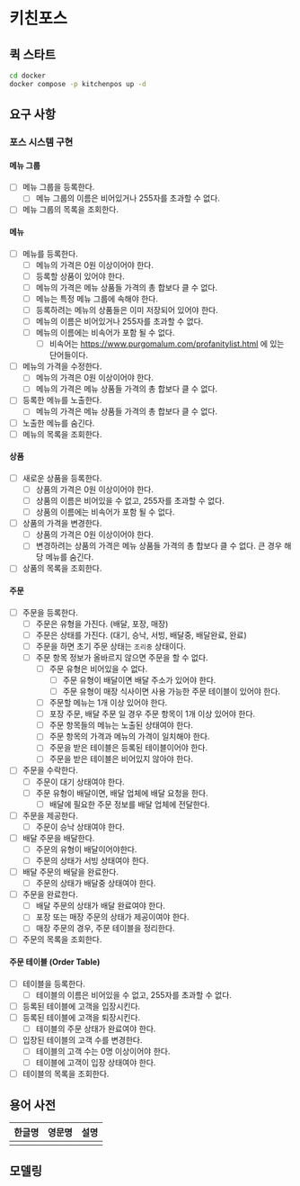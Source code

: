 # 키친포스

## 퀵 스타트

```sh
cd docker
docker compose -p kitchenpos up -d
```

## 요구 사항
### 포스 시스템 구현
#### 메뉴 그룹
- [ ] 메뉴 그룹을 등록한다.
  - [ ] 메뉴 그룹의 이름은 비어있거나 255자를 초과할 수 없다.
- [ ] 메뉴 그룹의 목록을 조회한다.

#### 메뉴
- [ ] 메뉴를 등록한다.
  - [ ] 메뉴의 가격은 0원 이상이어야 한다.
  - [ ] 등록할 상품이 있어야 한다.
  - [ ] 메뉴의 가격은 메뉴 상품들 가격의 총 합보다 클 수 없다.
  - [ ] 메뉴는 특정 메뉴 그룹에 속해야 한다.
  - [ ] 등록하려는 메뉴의 상품들은 이미 저장되어 있어야 한다.
  - [ ] 메뉴의 이름은 비어있거나 255자를 초과할 수 없다.
  - [ ] 메뉴의 이름에는 비속어가 포함 될 수 없다.
    - [ ] 비속어는 https://www.purgomalum.com/profanitylist.html 에 있는 단어들이다.
- [ ] 메뉴의 가격을 수정한다.
  - [ ] 메뉴의 가격은 0원 이상이어야 한다.
  - [ ] 메뉴의 가격은 메뉴 상품들 가격의 총 합보다 클 수 없다.
- [ ] 등록한 메뉴를 노출한다.
    - [ ] 메뉴의 가격은 메뉴 상품들 가격의 총 합보다 클 수 없다.
- [ ] 노출한 메뉴를 숨긴다.
- [ ] 메뉴의 목록을 조회한다.

#### 상품
- [ ] 새로운 상품을 등록한다.
  - [ ] 상품의 가격은 0원 이상이어야 한다.
  - [ ] 상품의 이름은 비어있을 수 없고, 255자를 초과할 수 없다.
  - [ ] 상품의 이름에는 비속어가 포함 될 수 없다.
- [ ] 상품의 가격을 변경한다.
    - [ ] 상품의 가격은 0원 이상이어야 한다.
    - [ ] 변경하려는 상품의 가격은 메뉴 상품들 가격의 총 합보다 클 수 없다. 큰 경우 해당 메뉴를 숨긴다.
- [ ] 상품의 목록을 조회한다.
 
#### 주문
- [ ] 주문을 등록한다.
  - [ ] 주문은 유형을 가진다. (배달, 포장, 매장)
  - [ ] 주문은 상태를 가진다. (대기, 승낙, 서빙, 배달중, 배달완료, 완료)
  - [ ] 주문을 하면 초기 주문 상태는 `조리중` 상태이다.
  - [ ] 주문 항목 정보가 올바르지 않으면 주문을 할 수 없다.
    - [ ] 주문 유형은 비어있을 수 없다.
      - [ ] 주문 유형이 배달이면 배달 주소가 있어야 한다.
      - [ ] 주문 유형이 매장 식사이면 사용 가능한 주문 테이블이 있어야 한다.
    - [ ] 주문할 메뉴는 1개 이상 있어야 한다.
    - [ ] 포장 주문, 배달 주문 일 경우 주문 항목이 1개 이상 있어야 한다.
    - [ ] 주문 항목들의 메뉴는 노출된 상태여야 한다.
    - [ ] 주문 항목의 가격과 메뉴의 가격이 일치해야 한다.
    - [ ] 주문을 받은 테이블은 등록된 테이블이어야 한다.
    - [ ] 주문을 받은 테이블은 비어있지 않아야 한다.
- [ ] 주문을 수락한다.
  - [ ] 주문이 대기 상태여야 한다.
  - [ ] 주문 유형이 배달이면, 배달 업체에 배달 요청을 한다.
    - [ ] 배달에 필요한 주문 정보를 배달 업체에 전달한다.
- [ ] 주문을 제공한다.
  - [ ] 주문이 승낙 상태여야 한다.
- [ ] 배달 주문을 배달한다.
  - [ ] 주문의 유형이 배달이어야한다.
  - [ ] 주문의 상태가 서빙 상태여야 한다.
- [ ] 배달 주문의 배달을 완료한다.
  - [ ] 주문의 상태가 배달중 상태여야 한다.
- [ ] 주문을 완료한다.
  - [ ] 배달 주문의 상태가 배달 완료여야 한다.
  - [ ] 포장 또는 매장 주문의 상태가 제공이여야 한다.
  - [ ] 매장 주문의 경우, 주문 테이블을 정리한다.
- [ ] 주문의 목록을 조회한다.

#### 주문 테이블 (Order Table)
- [ ] 테이블을 등록한다.
  - [ ] 테이블의 이름은 비어있을 수 없고, 255자를 초과할 수 없다.
- [ ] 등록된 테이블에 고객을 입장시킨다.
- [ ] 등록된 테이블에 고객을 퇴장시킨다.
  - [ ] 테이블의 주문 상태가 완료여야 한다.
- [ ] 입장된 테이블의 고객 수를 변경한다.
  - [ ] 테이블의 고객 수는 0명 이상이어야 한다.
  - [ ] 테이블에 고객이 입장 상태여야 한다.
- [ ] 테이블의 목록을 조회한다.

## 용어 사전

| 한글명 | 영문명 | 설명 |
| --- | --- | --- |
|  |  |  |

## 모델링
